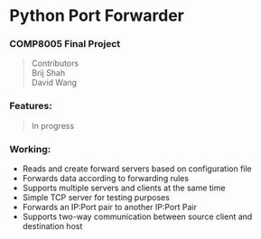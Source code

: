 # Python Port Forwarder
### COMP8005 Final Project   
>Contributors  
Brij Shah  
David Wang

### Features:
> In progress

### Working:
- Reads and create forward servers based on configuration file
- Forwards data according to forwarding rules
- Supports multiple servers and clients at the same time
- Simple TCP server for testing purposes
- Forwards an IP:Port pair to another IP:Port Pair
- Supports two-way communication between source client and destination host

